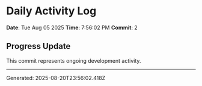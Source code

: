 # Daily Activity Log

**Date**: Tue Aug 05 2025
**Time**: 7:56:02 PM
**Commit**: 2

## Progress Update

This commit represents ongoing development activity.

---
Generated: 2025-08-20T23:56:02.418Z
